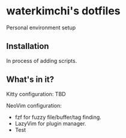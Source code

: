 # waterkimchi's dotfiles

Personal environment setup

## Installation

In process of adding scripts.

## What's in it?

Kitty configuration:
TBD

NeoVim configuration:

- fzf for fuzzy file/buffer/tag finding.
- LazyVim for plugin manager.
- Test
